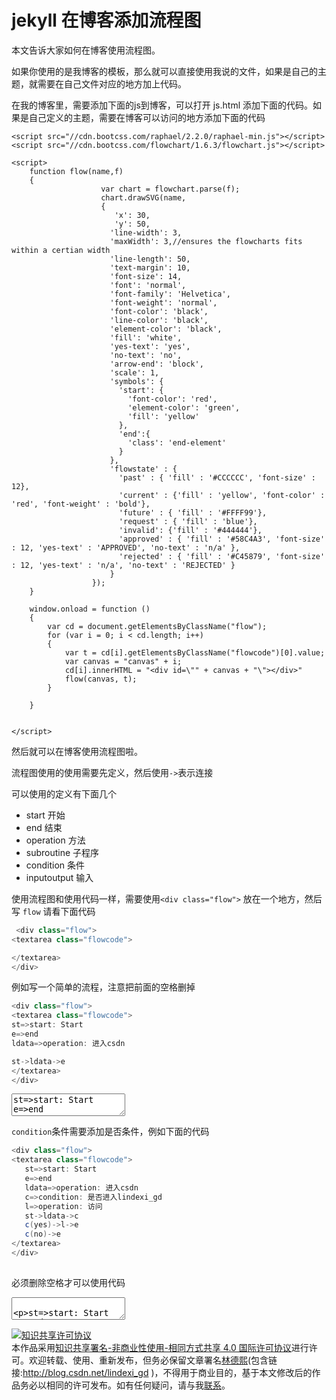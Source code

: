 # jekyll 在博客添加流程图

本文告诉大家如何在博客使用流程图。

<!--more-->
<!-- CreateTime:2019/8/31 16:55:59 -->


如果你使用的是我博客的模板，那么就可以直接使用我说的文件，如果是自己的主题，就需要在自己文件对应的地方加上代码。

在我的博客里，需要添加下面的js到博客，可以打开 js.html 添加下面的代码。如果是自己定义的主题，需要在博客可以访问的地方添加下面的代码

```
<script src="//cdn.bootcss.com/raphael/2.2.0/raphael-min.js"></script>
<script src="//cdn.bootcss.com/flowchart/1.6.3/flowchart.js"></script>

<script>
	function flow(name,f)
	{
                    var chart = flowchart.parse(f);
                    chart.drawSVG(name, 
                    {
                       'x': 30,
                       'y': 50,
                      'line-width': 3,
                      'maxWidth': 3,//ensures the flowcharts fits within a certian width
                      'line-length': 50,
                      'text-margin': 10,
                      'font-size': 14,
                      'font': 'normal',
                      'font-family': 'Helvetica',
                      'font-weight': 'normal',
                      'font-color': 'black',
                      'line-color': 'black',
                      'element-color': 'black',
                      'fill': 'white',
                      'yes-text': 'yes',
                      'no-text': 'no',
                      'arrow-end': 'block',
                      'scale': 1,
                      'symbols': {
                        'start': {
                          'font-color': 'red',
                          'element-color': 'green',
                          'fill': 'yellow'
                        },
                        'end':{
                          'class': 'end-element'
                        }
                      },
                      'flowstate' : {
                        'past' : { 'fill' : '#CCCCCC', 'font-size' : 12},
                        'current' : {'fill' : 'yellow', 'font-color' : 'red', 'font-weight' : 'bold'},
                        'future' : { 'fill' : '#FFFF99'},
                        'request' : { 'fill' : 'blue'},
                        'invalid': {'fill' : '#444444'},
                        'approved' : { 'fill' : '#58C4A3', 'font-size' : 12, 'yes-text' : 'APPROVED', 'no-text' : 'n/a' },
                        'rejected' : { 'fill' : '#C45879', 'font-size' : 12, 'yes-text' : 'n/a', 'no-text' : 'REJECTED' }
                      }
                  });
	}

	window.onload = function () 
	{
		var cd = document.getElementsByClassName("flow");
		for (var i = 0; i < cd.length; i++) 
		{
			var t = cd[i].getElementsByClassName("flowcode")[0].value;
			var canvas = "canvas" + i;
			cd[i].innerHTML = "<div id=\"" + canvas + "\"></div>"
			flow(canvas, t);
		}
        
	}


</script>
```

然后就可以在博客使用流程图啦。

流程图使用的使用需要先定义，然后使用`->`表示连接

可以使用的定义有下面几个

 - start		开始
 - end			结束
 - operation	方法
 - subroutine	子程序
 - condition	条件 
 - inputoutput	输入

使用流程图和使用代码一样，需要使用`<div class="flow">` 放在一个地方，然后写 `flow` 请看下面代码

```csharp
 <div class="flow">
<textarea class="flowcode">

</textarea>
</div>
``` 

例如写一个简单的流程，注意把前面的空格删掉

```csharp
<div class="flow">
<textarea class="flowcode">
st=>start: Start 
e=>end           
ldata=>operation: 进入csdn 

st->ldata->e 
</textarea>
</div>
```

<div class="flow">
<textarea class="flowcode">
st=>start: Start 
e=>end           
ldata=>operation: 进入csdn
st->ldata->e 
</textarea>
</div>



`condition`条件需要添加是否条件，例如下面的代码


```csharp
<div class="flow">
<textarea class="flowcode">
   st=>start: Start
   e=>end
   ldata=>operation: 进入csdn
   c=>condition: 是否进入lindexi_gd
   l=>operation: 访问
   st->ldata->c
   c(yes)->l->e
   c(no)->e
</textarea>
</div>
 

```

必须删除空格才可以使用代码

<div class="flow">
<textarea class="flowcode">
 
st=>start: Start
e=>end
ldata=>operation: 进入csdn
c=>condition: 是否进入lindexi_gd
l=>operation: 访问
st->ldata->c
c(yes)->l->e
c(no)->e
</textarea>
</div>

<a rel="license" href="http://creativecommons.org/licenses/by-nc-sa/4.0/"><img alt="知识共享许可协议" style="border-width:0" src="https://licensebuttons.net/l/by-nc-sa/4.0/88x31.png" /></a><br />本作品采用<a rel="license" href="http://creativecommons.org/licenses/by-nc-sa/4.0/">知识共享署名-非商业性使用-相同方式共享 4.0 国际许可协议</a>进行许可。欢迎转载、使用、重新发布，但务必保留文章署名[林德熙](http://blog.csdn.net/lindexi_gd)(包含链接:http://blog.csdn.net/lindexi_gd )，不得用于商业目的，基于本文修改后的作品务必以相同的许可发布。如有任何疑问，请与我[联系](mailto:lindexi_gd@163.com)。 